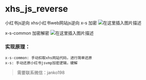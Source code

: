 # xhs_js_reverse
小红书js逆向
xhs小红书web网站js逆向
x-s 加密
![在这里插入图片描述](https://img-blog.csdnimg.cn/5bdb22c8ec3c463dbb92f46f7c2789f5.png)

x-s-common 加密解密
![在这里插入图片描述](https://img-blog.csdnimg.cn/714d74b70471407f946415896503ba98.png)
### 实现原理：
	x-s-common: 手动扣取xhs网站代码，进行简单还原
	x-s: 手动还原小红书jsvmp加密逻辑，硬解



> 需要联系微信：janko198
